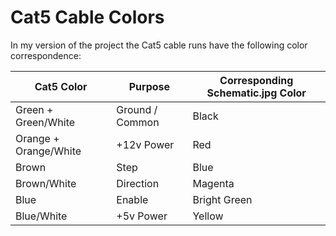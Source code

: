 # Cat5 Cable Colors

In my version of the project the Cat5 cable runs have the following color correspondence:

| Cat5 Color | Purpose | Corresponding Schematic.jpg Color |
| --- | --- | --- |
| Green + Green/White | Ground / Common | Black |
| Orange + Orange/White | +12v Power | Red |
| Brown | Step | Blue |
| Brown/White | Direction | Magenta |
| Blue | Enable | Bright Green |
| Blue/White | +5v Power | Yellow |
